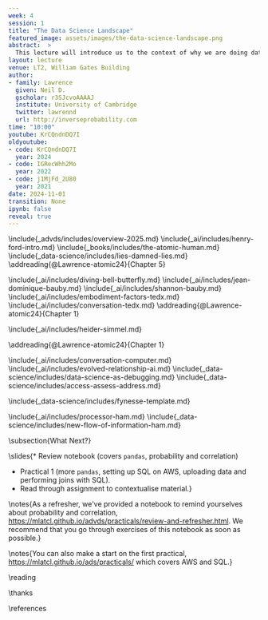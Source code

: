 ```yaml
---
week: 4
session: 1
title: "The Data Science Landscape"
featured_image: assets/images/the-data-science-landscape.png
abstract:  >
  This lecture will introduce us to the context of why we are doing data science. What is data science and how does it differ from classical statistics, machine learning and artificial intelligence. We will set the context by introducing the notion of *embodiment factors*. These factors allow us to characterize human and machine intelligence and highlight that in the modern data driven world a symbiotic relationship with the machine is emerging. Unfortunately, the high bandwidth capability of the machine means that it has at a disadvantage. Just as the field of mathematical statistics developed to mediate the relationship between humans and data, the field of data science is emerging to mediate the relationship between human machine and data. This background will give the context to what will follow in the rest of the course where you will gain practical skills and experience of developing the full data science pipeline.
layout: lecture
venue: LT2, William Gates Building
author:
- family: Lawrence
  given: Neil D.
  gscholar: r3SJcvoAAAAJ
  institute: University of Cambridge
  twitter: lawrennd
  url: http://inverseprobability.com
time: "10:00"
youtube: KrCQndnDQ7I
oldyoutube: 
- code: KrCQndnDQ7I
  year: 2024
- code: IGRecWhh2Mo
  year: 2022
- code: j1MjFd_2U80
  year: 2021
date: 2024-11-01
transition: None
ipynb: false
reveal: true
---
```




\include{_advds/includes/overview-2025.md}
\include{_ai/includes/henry-ford-intro.md}
\include{_books/includes/the-atomic-human.md}
\include{_data-science/includes/lies-damned-lies.md}
\addreading{@Lawrence-atomic24}{Chapter 5}

\include{_ai/includes/diving-bell-butterfly.md}
\include{_ai/includes/jean-dominique-bauby.md}
\include{_ai/includes/shannon-bauby.md}
\include{_ai/includes/embodiment-factors-tedx.md}
\include{_ai/includes/conversation-tedx.md}
\addreading{@Lawrence-atomic24}{Chapter 1}

\include{_ai/includes/heider-simmel.md}

\addreading{@Lawrence-atomic24}{Chapter 1}

\include{_ai/includes/conversation-computer.md}
\include{_ai/includes/evolved-relationship-ai.md}
\include{_data-science/includes/data-science-as-debugging.md}
\include{_data-science/includes/access-assess-address.md}

\include{_data-science/includes/fynesse-template.md}

\include{_ai/includes/processor-ham.md}
\include{_data-science/includes/new-flow-of-information-ham.md}

\subsection{What Next?}

\slides{* Review notebook (covers `pandas`, probability and correlation)
* Practical 1 (more `pandas`, setting up SQL on AWS, uploading data and performing joins with SQL).
* Read through assignment to contextualise material.}

\notes{As a refresher, we've provided a notebook to remind yourselves about probability and correlation, <https://mlatcl.github.io/advds/practicals/review-and-refresher.html>. We recommend that you go through exercises of this notebook as soon as possible.}

\notes{You can also make a start on the first practical, <https://mlatcl.github.io/ads/practicals/> which covers AWS and SQL.}


\reading

\thanks

\references

